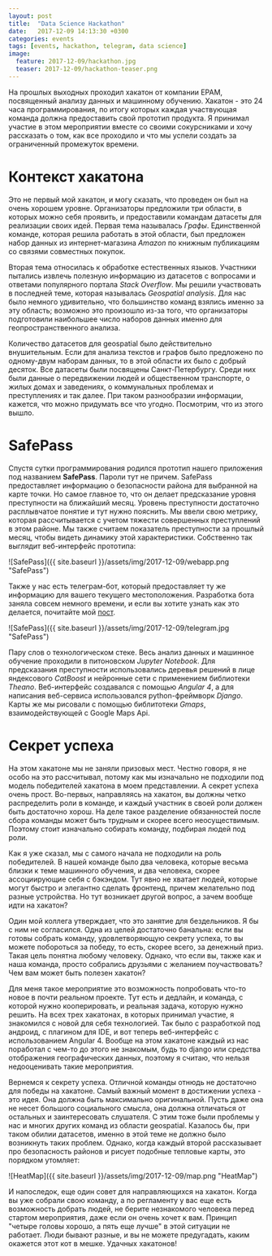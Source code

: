 ```yaml
---
layout: post
title:  "Data Science Hackathon"
date:   2017-12-09 14:13:30 +0300
categories: events
tags: [events, hackathon, telegram, data science]
image:
  feature: 2017-12-09/hackathon.jpg
  teaser: 2017-12-09/hackathon-teaser.png
---
```

На прошлых выходных проходил хакатон от компании EPAM, посвященный анализу данных и машинному обучению. Хакатон - это 24 часа программирования, по итогу которых каждая участвующая команда должна предоставить свой прототип продукта. Я принимал участие в этом мероприятии вместе со своими сокурсниками и хочу рассказать о том, как все проходило и что мы успели создать за ограниченный промежуток времени.

# Контекст хакатона
Это не первый мой хакатон, и могу сказать, что проведен он был на очень хорошем уровне. Организаторы предложили три области, в которых можно себя проявить, и предоставили командам датасеты для реализации своих идей. Первая тема называлась *Графы*. Единственной команде, которая решила работать в этой области, был предложен набор данных из интернет-магазина *Amazon* по книжным публикациям со связями совместных покупок.

Вторая тема относилась к обработке естественных языков. Участники пытались извлечь полезную информацию из датасетов с вопросами и ответами популярного портала *Stack Overflow*. Мы решили участвовать в последней теме, которая называлась *Geospatial analysis*. Для нас было немного удивительно, что большинство команд взялись именно за эту область; возможно это произошло из-за того, что организаторы подготовили наибольшее число наборов данных именно для геопространственного анализа.

Количество датасетов для geospatial было действительно внушительным. Если для анализа текстов и графов было предложено по одному-двум наборам данных, то в этой области их было с добрый десяток. Все датасеты были посвящены Санкт-Петербургу. Среди них были данные о передвижении людей и общественном транспорте, о жилых домах и заведениях, о коммунальных проблемах и преступлениях и так далее. При таком разнообразии информации, кажется, что можно придумать все что угодно. Посмотрим, что из этого вышло.

# SafePass
Спустя сутки программирования родился прототип нашего приложения под названием **SafePass**. Пароли тут не причем. SafePass предоставляет информацию о безопасности района для выбранной на карте точки. Но самое главное то, что он делает предсказание уровня преступности на ближайший месяц. Уровень преступности достаточно расплывчатое понятие и тут нужно пояснить. Мы ввели свою метрику, которая рассчитывается с учетом тяжести совершенных преступлений в этом районе. Мы также считаем показатель преступности за прошлый месяц, чтобы видеть динамику этой характеристики. Собственно так выглядит веб-интерфейс прототипа:

![SafePass]({{ site.baseurl }}/assets/img/2017-12-09/webapp.png "SafePass")

Также у нас есть телеграм-бот, который предоставляет ту же информацию для вашего текущего местоположения. Разработка бота заняла совсем немного времени, и если вы хотите узнать как это делается, почитайте мой [пост](https://alexeykalina.github.io/technologies/telegram-bot-part2.html).

![SafePass]({{ site.baseurl }}/assets/img/2017-12-09/telegram.jpg "SafePass")

Пару слов о технологическом стеке. Весь анализ данных и машинное обучение проходили в питоновском *Jupyter Notebook*. Для предсказания преступности использовались деревья решений в лице яндексового *CatBoost* и нейронные сети с применением библиотеки *Theano*. Веб-интерфейс создавался с помощью *Angular 4*, а для написания веб-сервиса использовался python-фреймворк *Django*. Карты же мы рисовали с помощью библитотеки *Gmaps*, взаимодействующей с Google Maps Api.

# Секрет успеха
На этом хакатоне мы не заняли призовых мест. Честно говоря, я не особо на это рассчитывал, потому как мы изначально не подходили под модель победителей хакатона в моем представлении. А секрет успеха очень прост. Во-первых, направляясь на хакатон, вы должны четко распределить роли в команде, и каждый участник в своей роли должен быть достаточно хорош. На деле такое разделение обязанностей после сбора команды может быть трудным и скорее всего неосуществимым. Поэтому стоит изначально собирать команду, подбирая людей под роли. 

Как я уже сказал, мы с самого начала не подходили на роль победителей. В нашей команде было два человека, которые весьма близки к теме машинного обучения, и два человека, скорее ассоциирующие себя с бэкэндом. Тут явно не хватает людей, которые могут быстро и элегантно сделать фронтенд, причем желательно под разные устройства. Но тут возникает другой вопрос, а зачем вообще идти на хакатон?

Один мой коллега утверждает, что это занятие для бездельников. Я бы с ним не согласился. Одна из целей достаточно банальна: если вы готовы собрать команду, удовлетворяющую секрету успеха, то вы можете побороться за победу, то есть, скорее всего, за денежный приз. Такая цель понятна любому человеку. Однако, что если вы, также как и наша команда, просто собрались друзьями с желанием поучаствовать? Чем вам может быть полезен хакатон? 

Для меня такое мероприятие это возможность попробовать что-то новое в почти реальном проекте. Тут есть и дедлайн, и команда, с которой нужно кооперировать, и реальная задача, которую нужно решить. На всех трех хакатонах, в которых принимал участие, я знакомился с новой для себя технологией. Так было с разработкой под андроид, с плагином для IDE, и вот теперь веб-интерфейс с использованием Angular 4. Вообще на этом хакатоне каждый из нас поработал с чем-то до этого не знакомым, будь то django или средства отображения географических данных, поэтому я считаю, что нельзя недооценивать такие мероприятия.

Вернемся к секрету успеха. Отличной команды отнюдь не достаточно для победы на хакатоне. Самый важный момент в достижении успеха - это идея. Она должна быть максимально оригинальной. Пусть даже она не несет большого социального смысла, она должна отличаться от остальных и заинтересовать слушателя. С этим тоже были проблемы у нас и многих других команд из области geospatial. Казалось бы, при таком обилии датасетов, именно в этой теме не должно было возникнуть таких проблем. Однако, когда каждый второй рассказывает про безопасность районов и рисует подобные тепловые карты, это порядком утомляет:

![HeatMap]({{ site.baseurl }}/assets/img/2017-12-09/map.png "HeatMap")

И напоследок, еще один совет для направляющихся на хакатон. Когда вы уже собрали свою команду, а по регламенту у вас еще есть возможность добрать людей, не берите незнакомого человека перед стартом мероприятия, даже если он очень хочет к вам. Принцип "четыре головы хорошо, а пять еще лучше" в этой ситуации не работает. Люди бывают разные, и вы не можете предугадать, каким окажется этот кот в мешке. Удачных хакатонов!
